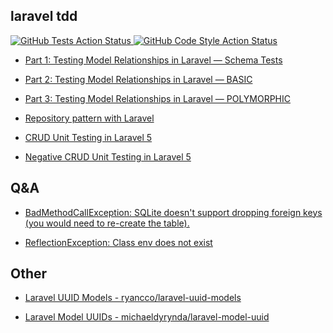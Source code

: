 ## laravel tdd

[![GitHub Tests Action Status](https://github.com/curder/laravel-tdd-demo/actions/workflows/run-test.yml/badge.svg) ](https://github.com/curder/laravel-tdd/actions?query=run-test%3Amaster)
[![GitHub Code Style Action Status](https://github.com/curder/laravel-tdd-demo/actions/workflows/php-cs-fixer.yml/badge.svg)](https://github.com/curder/laravel-livewire-screencasts-demo/actions?query=workflow%3A"Check+%26+fix+styling"+branch%3Amaster)


- [Part 1: Testing Model Relationships in Laravel — Schema Tests](https://medium.com/@tonyfrenzy/part-1-testing-model-relationships-in-laravel-schema-tests-a321f0bf4409)

- [Part 2: Testing Model Relationships in Laravel — BASIC](https://medium.com/@tonyfrenzy/part-2-testing-model-relationships-in-laravel-basic-8b606dd36c02)

- [Part 3: Testing Model Relationships in Laravel — POLYMORPHIC](https://medium.com/@tonyfrenzy/part-3-testing-model-relationships-in-laravel-polymorphic-7272a37a9bfd)

- [Repository pattern with Laravel](https://medium.com/@jsdecena/refactor-the-simple-tdd-in-laravel-a92dd48f2cdd)

- [CRUD Unit Testing in Laravel 5](https://medium.com/@jsdecena/crud-unit-testing-in-laravel-5-ac286f592cfd)

- [Negative CRUD Unit Testing in Laravel 5](https://medium.com/@jsdecena/negative-crud-unit-testing-in-laravel-5-7dc728f99fc5)


## Q&A

- [BadMethodCallException: SQLite doesn't support dropping foreign keys (you would need to re-create the table).](https://github.com/laravel/framework/issues/25475#issuecomment-439342648)

- [ReflectionException: Class env does not exist](https://github.com/laravel/framework/issues/26627#issuecomment-497276990)


## Other

- [Laravel UUID Models - ryancco/laravel-uuid-models](https://github.com/ryancco/laravel-uuid-models)

- [Laravel Model UUIDs - michaeldyrynda/laravel-model-uuid](https://github.com/michaeldyrynda/laravel-model-uuid)
